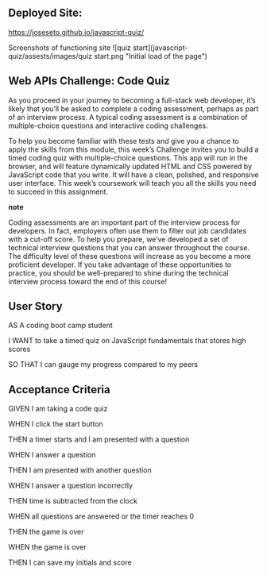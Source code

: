 ﻿## <a name="_ji06u3jdy6p1"></a>**Deployed Site:**
<https://joseseto.github.io/javascript-quiz/>

Screenshots of functioning site
![quiz start](javascript-quiz/assests/images/quiz start.png "Initial load of the page")
## <a name="_l6zxt7buh5j6"></a>**Web APIs Challenge: Code Quiz**
As you proceed in your journey to becoming a full-stack web developer, it’s likely that you’ll be asked to complete a coding assessment, perhaps as part of an interview process. A typical coding assessment is a combination of multiple-choice questions and interactive coding challenges.

To help you become familiar with these tests and give you a chance to apply the skills from this module, this week’s Challenge invites you to build a timed coding quiz with multiple-choice questions. This app will run in the browser, and will feature dynamically updated HTML and CSS powered by JavaScript code that you write. It will have a clean, polished, and responsive user interface. This week’s coursework will teach you all the skills you need to succeed in this assignment.

**note**

Coding assessments are an important part of the interview process for developers. In fact, employers often use them to filter out job candidates with a cut-off score. To help you prepare, we’ve developed a set of technical interview questions that you can answer throughout the course. The difficulty level of these questions will increase as you become a more proficient developer. If you take advantage of these opportunities to practice, you should be well-prepared to shine during the technical interview process toward the end of this course!
## <a name="_pgvuaanrwf5a"></a>**User Story**
AS A coding boot camp student

I WANT to take a timed quiz on JavaScript fundamentals that stores high scores

SO THAT I can gauge my progress compared to my peers
## <a name="_jrgu3ej59v0r"></a>**Acceptance Criteria**
GIVEN I am taking a code quiz

WHEN I click the start button

THEN a timer starts and I am presented with a question

WHEN I answer a question

THEN I am presented with another question

WHEN I answer a question incorrectly

THEN time is subtracted from the clock

WHEN all questions are answered or the timer reaches 0

THEN the game is over

WHEN the game is over

THEN I can save my initials and score

